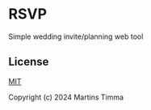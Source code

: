 # RSVP

Simple wedding invite/planning web tool

## License

[MIT](https://opensource.org/licenses/MIT)

Copyright (c) 2024 Martins Timma
